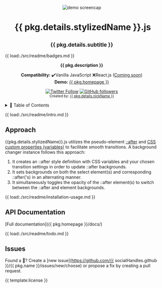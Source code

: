 <!-- prettier-ignore-start -->
<p align="center">
<img src="{{ screencap.src }}" alt="demo screencap" width="{{ screencap.width }}" height="auto"/>
</p>
<h1 align="center"><img src="{{ logo.src }}" alt="" width="{{ logo.width }}" height="auto" /> {{ pkg.details.stylizedName }}.js</h1>
<h2 align="center"><sub>{{ pkg.details.subtitle }}</sub></h2>
 
{{ load:./src/readme/badges.md }}
<p align="center">
  <b>{{ pkg.description }}</b><br>
</p>
<p align="center">
  <b>Compatibility:</b> ✔️Vanilla JavaScript ❌React.js (<a href="#-to-do">Coming soon</a>)<br>
  <b>Demo:</b> <a href="{{ pkg.homepage }}">{{ pkg.homepage }}</a>
</p>
<p align="center">
  <a href="https://twitter.com/{{ socialHandles.twitter }}"><img alt="Twitter Follow" src="https://img.shields.io/twitter/follow/{{ socialHandles.twitter }}?style=social"></a> <a href="https://github.com/{{ socialHandles.github }}"><img alt="GitHub followers" src="https://img.shields.io/github/followers/{{ socialHandles.github }}?style=social"></a><br>
  <sub>Created by: <a href="https://github.com/{{ socialHandles.github }}">{{ pkg.details.nickName }}</a></sub>
<p>
<details>
<summary>📖 Table of Contents</summary>
{{ template:toc }}
</details>

{{ load:./src/readme/intro.md }}

## Approach

{{pkg.details.stylizedName}}.js utilizes the pseudo-element [::after](https://developer.mozilla.org/en-US/docs/Web/CSS/::after) and [CSS custom properties (variables)](https://developer.mozilla.org/en-US/docs/Web/CSS/Using_CSS_custom_properties) to facilitate smooth transitions. A background changer instance follows this approach:

1. It creates an ::after style definition with CSS variables and your chosen transition settings in order to update ::after backgrounds.
2. It sets backgrounds on both the select element(s) and corresponding ::after('s) in an alternating manner.
3. It simultaneously toggles the opacity of the ::after element(s) to switch between the ::after and element backgrounds.

{{ load:./src/readme/installation-usage.md }}

## API Documentation

[Full documentation]({{ pkg.homepage }}/docs/)

{{ load:./src/readme/todo.md }}

## Issues

Found a 🐛? Create a [new issue](https://github.com/{{ socialHandles.github }}/{{ pkg.name }}/issues/new/choose) or propose a fix by creating a pull request.

{{ template:license }}

<!-- prettier-ignore-end -->
